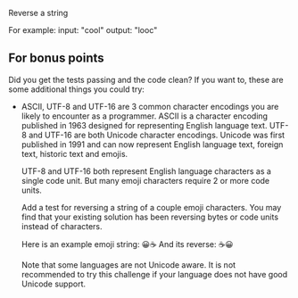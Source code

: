 Reverse a string

For example:
input: "cool"
output: "looc"

## For bonus points

Did you get the tests passing and the code clean? If you want to, these
are some additional things you could try:

- ASCII, UTF-8 and UTF-16 are 3 common character encodings you are likely to
encounter as a programmer. ASCII is a character encoding published in 1963
designed for representing English language text. UTF-8 and UTF-16 are both
Unicode character encodings. Unicode was first published in 1991 and can now
represent English language text, foreign text, historic text and emojis.

  UTF-8 and UTF-16 both represent English language characters as a single code
unit. But many emoji characters require 2 or more code units.

  Add a test for reversing a string of a couple emoji characters. You may find
that your existing solution has been reversing bytes or code units instead of
characters.

  Here is an example emoji string: 😀☕
  And its reverse: ☕😀

  Note that some languages are not Unicode aware. It is not recommended to try
this challenge if your language does not have good Unicode support.
